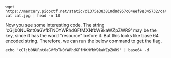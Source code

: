 ```
wget https://mercury.picoctf.net/static/d1375e383810d8d957c04eef9e345732/cat.jpg
cat cat.jpg | head -n 10
```
Now you see some interesting code. The string 'cGljb0NURnt0aGVfbTN0YWRhdGFfMXNfbW9kaWZpZWR9' may be the key, since it has the word "resource" before it. But this looks like base 64 encoded string. Therefore, we can run the below command to get the flag.
```
echo 'cGljb0NURnt0aGVfbTN0YWRhdGFfMXNfbW9kaWZpZWR9' | base64 -d
```
